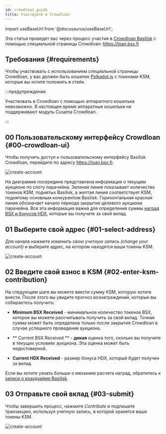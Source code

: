 ```yaml
---
id: crowdloan_guide
title: Участвуйте в Crowdloan
---
```


import useBaseUrl from '@docusaurus/useBaseUrl';

Эта статья проведет вас через процесс участия в [Crowdloan Basilisk](/basilisk_crowdloan) с помощью специальной страницы Crowdloan: https://loan.bsx.fi

## Требования {#requirements}

Чтобы участвовать с использованием специальной страницы Crowdloan, у вас должен быть кошелек [Polkadot.js](https://polkadot.js.org/extension/) с токенами KSM, которые вы хотите положить в стейк.

:::предупреждение

Участвовать в Crowdloan с помощью аппаратного кошелька невозможно. В настоящее время аппаратные кошельки не поддерживают модуль Cusama Crowdloan.

:::

## 00 Пользовательскому интерфейсу Crowdloan {#00-crowdloan-ui}

Чтобы получить доступ к пользовательскому интерфейсу Basilisk Crowdloan, перейдите по адресу https://loan.bsx.fi.

<div style={{textAlign: 'center', marginBottom: '2rem'}}>
  <img alt="create-account" src={useBaseUrl('/img/crowdloan-guide/chart.png')}  />
</div>

На диаграмме посередине представлена информация о текущем аукционе по слоту парачейна. Зеленая линия показывает количество токенов KSM, поднятых Basilisk, а желтая линия соответствует KSM, поднятому основным конкурентом Basilisk. Горизонтальная красная линия обозначает начало периода закрытия целевого аукциона парачейна. Вся эта информация важна для определения суммы [наград BSX и бонусов HDX](/basilisk_crowdloan), которые вы получите за свой вклад.


## 01 Выберите свой адрес {#01-select-address}


Для начала нажмите *изменить свою учетную запись (change your account)* и выберите адрес, на котором находятся ваши токены KSM.

<div style={{textAlign: 'center', marginBottom: '2rem'}}>
  <img alt="create-account" src={useBaseUrl('/img/crowdloan-guide/select-account.png')}  />
</div>

## 02 Введите свой взнос в KSM {#02-enter-ksm-contribution}

На следующем шаге вы можете ввести сумму KSM, которую хотите внести. После этого вы увидите прогноз вознаграждений, которые вы собираетесь получить:

* **Minimum BSX Received** - минимальное количество токенов BSX, которое вы можете рассчитывать получить за свой вклад. Точная сумма может быть определена только после закрытия Crowdloan в случае успешного проведения аукциона.

* ** Current BSX Received ** - **дикая** оценка того, сколько вы получите в текущих условиях аукциона. Эта оценка может быть недостоверной.

* **Current HDX Received** - размер бонуса HDX, который будет получен за вклад.

Если вы хотите узнать больше о механике расчета наград, обратитесь к [записи о краудзайме Basilisk](/basilisk_crowdloan).

## 03 Отправьте свой вклад {#03-submit}

Чтобы завершить процесс, нажмите *Contribute* и подпишите транзакцию, используя учетную запись, в которой хранятся ваши токены KSM.

<div style={{textAlign: 'center', marginBottom: '2rem'}}>
  <img alt="create-account" src={useBaseUrl('/img/crowdloan-guide/sign-submit.png')}  />
</div>
